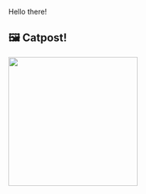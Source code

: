 Hello there!



## 🖼️ Catpost!

<sub>
    <img src="https://cdn2.thecatapi.com/images/zmhioNvIT.jpg" height="256">
</sub>

